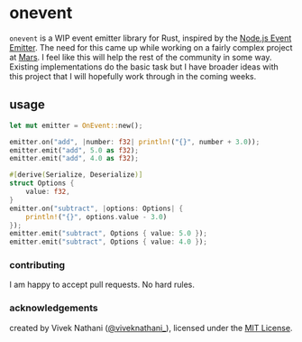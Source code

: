 # onevent

`onevent` is a WIP event emitter library for Rust, inspired by the [Node.js Event Emitter](https://nodejs.org/docs/latest/api/events.html#class-eventemitter).
The need for this came up while working on a fairly complex project at [Mars](https://www.marscomputers.tech/). I feel like this will help the rest of the community in some way.
Existing implementations do the basic task but I have broader ideas with this project that I will hopefully work through in the coming weeks.

## usage

```rust
let mut emitter = OnEvent::new();

emitter.on("add", |number: f32| println!("{}", number + 3.0));
emitter.emit("add", 5.0 as f32);
emitter.emit("add", 4.0 as f32);

#[derive(Serialize, Deserialize)]
struct Options {
    value: f32,
}
emitter.on("subtract", |options: Options| {
    println!("{}", options.value - 3.0)
});
emitter.emit("subtract", Options { value: 5.0 });
emitter.emit("subtract", Options { value: 4.0 });
```

### contributing

I am happy to accept pull requests. No hard rules.

### acknowledgements

created by Vivek Nathani ([@viveknathani_](https://twitter.com/viveknathani_)), licensed under the [MIT License](./LICENSE).
